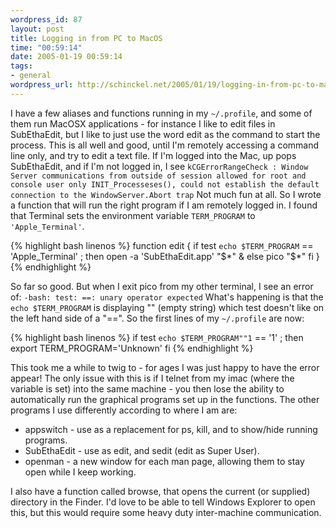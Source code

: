 ```yaml
--- 
wordpress_id: 87
layout: post
title: Logging in from PC to MacOS
time: "00:59:14"
date: 2005-01-19 00:59:14
tags: 
- general
wordpress_url: http://schinckel.net/2005/01/19/logging-in-from-pc-to-macos/
---
```

I have a few aliases and functions running in my `~/.profile`, and some of them run MacOSX applications - for instance I like to edit files in SubEthaEdit, but I like to just use the word edit as the command to start the process. This is all well and good, until I'm remotely accessing a command line only, and try to edit a text file. If I'm logged into the Mac, up pops SubEthaEdit, and if I'm not logged in, I see `kCGErrorRangeCheck : Window Server communications from outside of session allowed for root and console user only INIT_Processeses(), could not establish the default connection to the WindowServer.Abort trap` Not much fun at all. So I wrote a function that will run the right program if I am remotely logged in. I found that Terminal sets the environment variable `TERM_PROGRAM` to `'Apple_Terminal'`. 
    
{% highlight bash linenos %}
function edit
{
  if test `echo $TERM_PROGRAM` == 'Apple_Terminal' ; then
      open -a 'SubEthaEdit.app' "$*" &
  else
      pico "$*"
  fi
}
{% endhighlight %}
    

So far so good. But when I exit pico from my other terminal, I see an error of: `-bash: test: ==: unary operator expected` What's happening is that the ``echo $TERM_PROGRAM`` is displaying "" (empty string) which test doesn't like on the left hand side of a "==". So the first lines of my `~/.profile` are now: 
    
{% highlight bash linenos %}
if test `echo $TERM_PROGRAM""1` == '1' ; then
 export TERM_PROGRAM='Unknown'
fi
{% endhighlight %}
    

This took me a while to twig to - for ages I was just happy to have the error appear! The only issue with this is if I telnet from my imac (where the variable is set) into the same machine - you then lose the ability to automatically run the graphical programs set up in the functions. The other programs I use differently according to where I am are: 

  * appswitch - use as a replacement for ps, kill, and to show/hide running programs.
  * SubEthaEdit - use as edit, and sedit (edit as Super User).
  * openman - a new window for each man page, allowing them to stay open while I keep working.

I also have a function called browse, that opens the current (or supplied) directory in the Finder. I'd love to be able to tell Windows Explorer to open this, but this would require some heavy duty inter-machine communication. 
